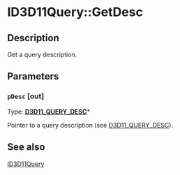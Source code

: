 # ID3D11Query::GetDesc

## Description

Get a query description.

## Parameters

### `pDesc` [out]

Type: **[D3D11_QUERY_DESC](https://learn.microsoft.com/windows/desktop/api/d3d11/ns-d3d11-d3d11_query_desc)***

Pointer to a query description (see [D3D11_QUERY_DESC](https://learn.microsoft.com/windows/desktop/api/d3d11/ns-d3d11-d3d11_query_desc)).

## See also

[ID3D11Query](https://learn.microsoft.com/windows/desktop/api/d3d11/nn-d3d11-id3d11query)